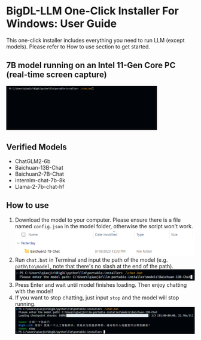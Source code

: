 # BigDL-LLM One-Click Installer For Windows: User Guide

This one-click installer includes everything you need to run LLM (except models). Please refer to How to use section to get started.

## 7B model running on an Intel 11-Gen Core PC (real-time screen capture)

<p align="left">
            <img src=./screenshots/screen_capture.gif width='80%' />

</p>

## Verified Models

- ChatGLM2-6b
- Baichuan-13B-Chat
- Baichuan2-7B-Chat
- internlm-chat-7b-8k
- Llama-2-7b-chat-hf

## How to use

1. Download the model to your computer. Please ensure there is a file named `config.json` in the model folder, otherwise the script won't work.
   ![](./screenshots/user_guide_step1.png)
2. Run `chat.bat` in Terminal and input the path of the model (e.g. `path\to\model`, note that there's no slash at the end of the path).
   ![](./screenshots/user_guide_step2.png)
3. Press Enter and wait until model finishes loading. Then enjoy chatting with the model!
4. If you want to stop chatting, just input `stop` and the model will stop running.
   ![](./screenshots/user_guide_step34.png)
